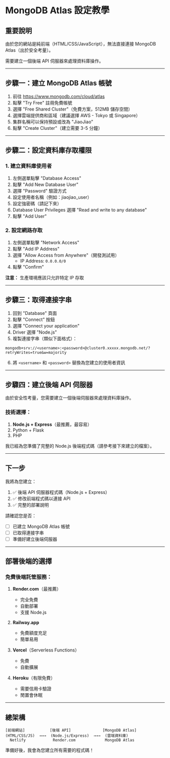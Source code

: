 # MongoDB Atlas 設定教學

## 重要說明

由於您的網站是純前端（HTML/CSS/JavaScript），無法直接連接 MongoDB Atlas（出於安全考量）。

需要建立一個後端 API 伺服器來處理資料庫操作。

---

## 步驟一：建立 MongoDB Atlas 帳號

1. 前往 https://www.mongodb.com/cloud/atlas
2. 點擊 "Try Free" 註冊免費帳號
3. 選擇 "Free Shared Cluster"（免費方案，512MB 儲存空間）
4. 選擇雲端提供商和區域（建議選擇 AWS - Tokyo 或 Singapore）
5. 集群名稱可以保持預設或改為 "JiaoJiao"
6. 點擊 "Create Cluster"（建立需要 3-5 分鐘）

---

## 步驟二：設定資料庫存取權限

### 1. 建立資料庫使用者
1. 左側選單點擊 "Database Access"
2. 點擊 "Add New Database User"
3. 選擇 "Password" 驗證方式
4. 設定使用者名稱（例如：jiaojiao_user）
5. 設定強密碼（請記下來）
6. Database User Privileges 選擇 "Read and write to any database"
7. 點擊 "Add User"

### 2. 設定網路存取
1. 左側選單點擊 "Network Access"
2. 點擊 "Add IP Address"
3. 選擇 "Allow Access from Anywhere"（開發測試用）
   - IP Address: `0.0.0.0/0`
4. 點擊 "Confirm"

**注意：** 生產環境應該只允許特定 IP 存取

---

## 步驟三：取得連接字串

1. 回到 "Database" 頁面
2. 點擊 "Connect" 按鈕
3. 選擇 "Connect your application"
4. Driver 選擇 "Node.js"
5. 複製連接字串（類似下面格式）：

```
mongodb+srv://<username>:<password>@cluster0.xxxxx.mongodb.net/?retryWrites=true&w=majority
```

6. 將 `<username>` 和 `<password>` 替換為您建立的使用者資訊

---

## 步驟四：建立後端 API 伺服器

由於安全性考量，您需要建立一個後端伺服器來處理資料庫操作。

### 技術選擇：

1. **Node.js + Express**（最推薦，最容易）
2. Python + Flask
3. PHP

我已經為您準備了完整的 Node.js 後端程式碼（請參考接下來建立的檔案）。

---

## 下一步

我將為您建立：
1. ✅ 後端 API 伺服器程式碼（Node.js + Express）
2. ✅ 修改前端程式碼以連接 API
3. ✅ 完整的部署說明

請確認您是否：
- [ ] 已建立 MongoDB Atlas 帳號
- [ ] 已取得連接字串
- [ ] 準備好建立後端伺服器

---

## 部署後端的選擇

### 免費後端託管服務：

1. **Render.com**（最推薦）
   - 完全免費
   - 自動部署
   - 支援 Node.js

2. **Railway.app**
   - 免費額度充足
   - 簡單易用

3. **Vercel**（Serverless Functions）
   - 免費
   - 自動擴展

4. **Heroku**（有限免費）
   - 需要信用卡驗證
   - 閒置會休眠

---

## 總架構

```
[前端網站]           [後端 API]              [MongoDB Atlas]
(HTML/CSS/JS)  →→→  (Node.js/Express)  →→→  (雲端資料庫)
  Netlify            Render.com             MongoDB Atlas
```

準備好後，我會為您建立所有需要的程式碼！
